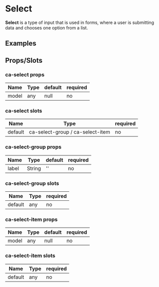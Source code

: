 
# Select

**Select** is a type of input that is used in forms, where a user is submitting data and chooses one option from a list.


## Examples

<CodeSnippet codePenId="zLBJZB"></CodeSnippet>

## Props/Slots

### ca-select props

| Name | Type | default | required |
| ------ | ----------- | ------ | -----|
| model   | any  | null | no | 

### ca-select slots

| Name | Type | required |
| ------ | ----------- | ------ |
| default   | ca-select-group / ca-select-item | no |

### ca-select-group props

| Name | Type | default | required |
| ------ | ----------- | ------ | -----|
| label   | String  | '' | no | 

### ca-select-group slots

| Name | Type | required |
| ------ | ----------- | ------ |
| default   | any | no |

### ca-select-item props

| Name | Type | default | required |
| ------ | ----------- | ------ | -----|
| model   | any  | null | no | 

### ca-select-item slots

| Name | Type | required |
| ------ | ----------- | ------ |
| default   | any | no |